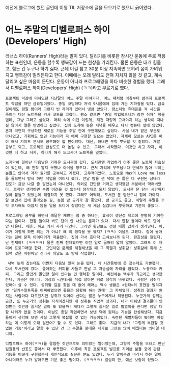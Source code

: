 예전에 블로그에 썼던 글인데 이왕 TIL 저장소에 글을 모으기로 했으니 긁어왔다. 

# 어느 주말의 디벨로퍼스 하이(Developers' High)
 

  러너스 하이(Runners' High)라는 말이 있다. 달리기를 비롯한 장시간 운동에 주로 적용하는 표현인데, 운동을 할수록 행복감이 드는 현상을 가리킨다. 물론 운동은 대개 힘들고, 힘든 건 누구나 하기 싫다. 근데 이걸 참고 30분 이상 지속하면 오히려 몸이 가벼워지고 행복감이 밀려든다고 한다. 이때에는 오래 달려도 전혀 지치지 않을 것 같고, 계속 달리고 싶은 마음이 든단다. 운동이 아니라 프로그래밍을 하다 비슷한 경험을 했다. 그래서 디벨로퍼스 하이(Developers' High) (ㅋㅋ)라고 부르기로 했다. 

    프로젝트 마감에 미쳐있던 지난달의 어느 주말 이야기다. 여느 때처럼 아침부터 밤까지 프로젝트 작업을 하던 금요일이었다. 종일 코딩하다 저녁 9시쯤에야 집에 가는 지하철을 탔다. 금요일이래도 평일 밤이라 그런지 빈 자리가 있어서 냉큼 앉았다. 평소처럼 휴대폰을 켜 시간을 죽이는 대신 노트북을 켜서 코드를 고쳤다. 평소 같으면 '종일 작업했으니까 잠깐 쉬자' 했을 텐데, 그냥 그러고 싶었다. 머리 속에 이건 이렇게, 저건 저렇게 고쳐야지 하는 생각이 떠나질 않아서 얼른 반영하고 싶었다. 집에 도착해 늦은 저녁을 때우고 다시 컴퓨터 앞에 앉았다. 혼자 막연히 구상하던 새로운 기능을 주말 안에 구현해보고 싶었다. 사실 내가 맡은 부분도 아니었고, 기획에도 없던 기능이라 꼭 애써 구현할 필요는 없었다. 자세히 모르는 API를 써야 해서 가이드 문서도 공부해야 할 판이었다. 대신, 해내면 무척 뿌듯할 것 같았다. 개발 공부도 되고, 프로젝트 완성도도 더 높일 수 있고. 그래서 시작했다. 이것만 하고 자자, 이것만 더 하고 자자, 하다가 해가 뜨고서야 노트북을 덮었다.

    느지막히 일어난 다음날은 가까운 도서관에 갔다. 도서관엔 작업하기 아주 좋은 노트북 자습실이 있는데, 왜 진작 알지 못했나 아쉬울 정도다. 근처 자리에 부모님보다 연세가 많아 보이는 분들도 앉아서 각자 뭔가를 공부하고 계셨다. 고무적이었다. 노동요로 Max의 Love me less를 들으면서 밤새 하던 작업을 이어서 했다. 전날 밤을 샌 덕에 큰 틀은 다 구현된 상태라 진도가 금방 나갈 줄 알았는데 아니었다. 의외로 간단할 거라고 생각했던 부분에서 막혀버렸다. 로직만 생각하면 분명 어려울 것 없는데 생각대로 되지 않았다. 도서관 문 닫는 시간까지 앉아 붙들고 있었는데 해결하지 못 했다. 그래도 어떡해, 도서관 문 닫았으니 집에 가야지. 달 보면서 집에 돌아오는 길, 늦봄 밤 공기가 참 좋았다. 밤 공기도 좋고, 이렇게 주말을 꼬박 투자해도 아깝지 않을 일을 드디어 찾았다는 게 새삼 실감나서 뿌듯하고 기분이 좋았다.

    프로그래밍 공부를 하면서 깨달은 재밌는 점 중 하나는, 휴식이 생산성 제고에 분명히 기여한다는 점이다. 한참 들여다 봐도 답이 안 나오는 문제가 있다. 다시 한참 들여다 봐도 답이 안 나온다. 에휴, 하고 커피 사러 나간다. 그러면 횡단보도 건널 때쯤 갑자기 생각난다. 아, 이거 이렇게 하면 되는 거 아냐? 왜 이 생각을 못 했지? (ㅋㅋ) 이날도 그랬다. 집에 돌아가는 길에 문득 아이디어가 떠올랐다. 집에 가서 호다닥 고쳐보니까 된다. 환호성을 질렀다. 난 천재야! (ㅋㅋㅋㅋ) 물론 진짜 천재였으면 이런 일로 골머리 앓지 않았다. 그래도 이 재미에 프로그래밍 한다. 고민하던 문제를 해결해냈을 때 그 희열과 성취감! 성취감에 취해 스팀팩 맞은 마린마냥 신나서 이날도 또 밤새 작업했다.

     새벽 늦게 잤는데도 어쩐지 다음날 일찍 눈을 떴다. 네 시간쯤밖에 못 잤는데도 가뿐했다. 다시 도서관에 갔다. 좋아하는 커피를 사들고 전날 그 자습실에 자리를 잡았다. 노동요와 커피, 그리고 즐겁게 몰입할 일이 있다는 건 행복한 일이다. 예전에는 백수가 최고라고 생각했는데, 지금은 아니다. 이상의 <권태>를 직접 살아본 뒤로 생각이 바뀌었다. 사람은 성취가 있어야 살 수 있다. 성취할 길을 찾을 데 없어 헤매는 백수 생활은 <권태>의 표현을 빌리자면 '일거수일투족을 어찌하였으면 좋을까 당황해 하는 권태' 그 자체였다. 성취의 결과가 뭔지는 사람마다 다르겠지만 성취가 있어야 산다는 말은 누구에게나 적용된다. 누군가의 성취는 금전, 또 누군가의 성취는 자식이겠지만 내 성취는 직업적 성과다. 내가 이뤄낸 결과물이 인정받는 것만큼 즐거운 일이 또 있을까! 게다가 그렇게 즐거운 일로 밥벌이를 한다면 정말 더할 나위가 없을 것이다. 이날도 종일 작업하면서 보낸 덕에 원하는 기능을 완성해냈다. 지금 돌이켜 생각해 보면 사실 그렇게 복잡할 것 없는 기능이었다. 숙련된 개발자들이 봤다면 이걸 하는 데 이렇게 오래 걸렸어? 할 수 도 있다. 그래도 좋다. 지금의 내가 '그렇게 복잡할 것 없는 기능'이라고 말할 수 있단 건 그 주말을 불태운 대가로 그만큼 많이 배웠다는 의미일 테니까. 

    디벨로퍼스 하이(ㅋㅋ)를 경험한 것만으로도 의미있는 일이었는데, 그렇게 주말을 보내고 만난 팀원들의 반응도 좋아서 더 뿌듯했다. 이후에 최종 프로젝트 발표를 지켜본 분들 중에 관련 기능을 어떻게 구현했는지 개인적으로 질문한 분도 있었다. 누가 알아주길 바라서 하는 일이 아니더라도 누가 알아주면 기분 좋은 법이다. (ㅋㅋㅋㅋ) 열심히 한, 애쓴 보람이 있었다.
